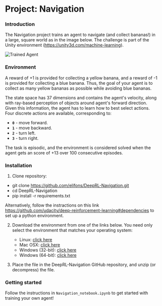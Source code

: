[//]: # (Image References)

[image1]: https://user-images.githubusercontent.com/10624937/42135619-d90f2f28-7d12-11e8-8823-82b970a54d7e.gif "Trained Agent"

# Project: Navigation

### Introduction

The Navigation project trains an agent to navigate (and collect bananas!) in a large, square world as in the image below. The challenge is part of the Unity environment (https://unity3d.com/machine-learning).

![Trained Agent][image1]


### Environment  

A reward of +1 is provided for collecting a yellow banana, and a reward of -1 is provided for collecting a blue banana.  Thus, the goal of your agent is to collect as many yellow bananas as possible while avoiding blue bananas.  

The state space has 37 dimensions and contains the agent's velocity, along with ray-based perception of objects around agent's forward direction.  Given this information, the agent has to learn how to best select actions.  Four discrete actions are available, corresponding to:
- **`0`** - move forward.
- **`1`** - move backward.
- **`2`** - turn left.
- **`3`** - turn right.

The task is episodic, and the environment is considered solved when the agent gets an score of +13 over 100 consecutive episodes. 

### Installation

1. Clone repository:

* git clone https://github.com/elifons/DeepRL-Navigation.git
* cd DeepRL-Navigation
* pip install -r requirements.txt

Alternatively, follow the instractions on this link https://github.com/udacity/deep-reinforcement-learning#dependencies to set up a python environment.

2. Download the environment from one of the links below.  You need only select the environment that matches your operating system:
    - Linux: [click here](https://s3-us-west-1.amazonaws.com/udacity-drlnd/P1/Banana/Banana_Linux.zip)
    - Mac OSX: [click here](https://s3-us-west-1.amazonaws.com/udacity-drlnd/P1/Banana/Banana.app.zip)
    - Windows (32-bit): [click here](https://s3-us-west-1.amazonaws.com/udacity-drlnd/P1/Banana/Banana_Windows_x86.zip)
    - Windows (64-bit): [click here](https://s3-us-west-1.amazonaws.com/udacity-drlnd/P1/Banana/Banana_Windows_x86_64.zip)
    
3. Place the file in the DeepRL-Navigation GitHub repository, and unzip (or decompress) the file. 

### Getting started

Follow the instructions in `Navigation_notebook.ipynb` to get started with training your own agent!  

